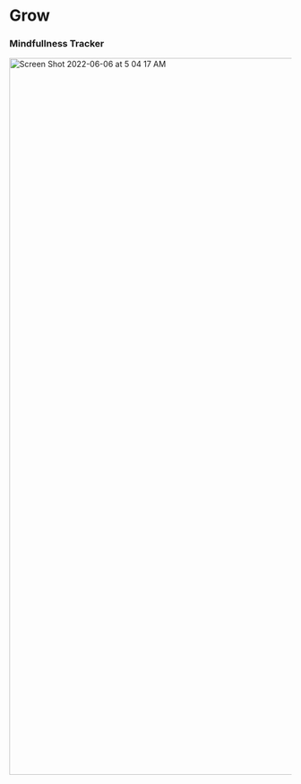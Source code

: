 # Grow
### Mindfullness Tracker


<img width="1280" alt="Screen Shot 2022-06-06 at 5 04 17 AM" src="https://user-images.githubusercontent.com/88361309/172130868-ab8762a4-4c90-4730-84e0-4f75e4e8b878.png">

